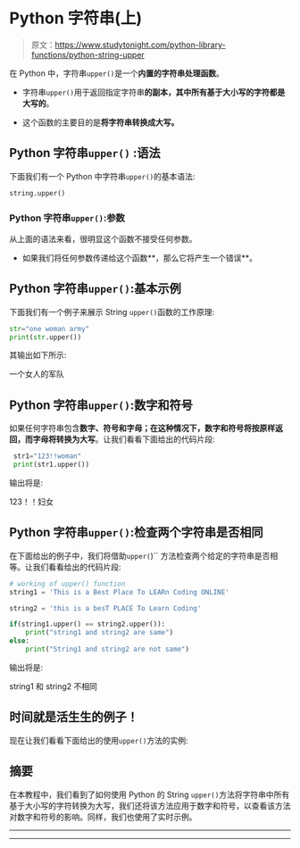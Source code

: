 # Python 字符串(上)

> 原文：<https://www.studytonight.com/python-library-functions/python-string-upper>

在 Python 中，字符串`upper()`是一个**内置的字符串处理函数**。

*   字符串`upper()`用于返回指定字符串**的副本，其中所有基于大小写的字符都是大写的**。

*   这个函数的主要目的是**将字符串转换成大写。**

## Python 字符串``upper()`` :语法

下面我们有一个 Python 中字符串`upper()`的基本语法:

```py
string.upper()
```

### Python 字符串`upper()`:参数

从上面的语法来看，很明显这个函数不接受任何参数。

*   如果我们将任何参数传递给这个函数**，那么它将产生一个错误**。

## Python 字符串`upper()`:基本示例

下面我们有一个例子来展示 String `upper()`函数的工作原理:

```py
str="one woman army"
print(str.upper())
```

其输出如下所示:

一个女人的军队

## Python 字符串`upper()`:数字和符号

如果任何字符串包含**数字、符号和字母；**在这种情况下，数字和符号将按原样返回，而字母**将转换为大写**。让我们看看下面给出的代码片段:

```py
 str1="123!!woman"
 print(str1.upper())
```

输出将是:

123！！妇女

## Python 字符串`upper()`:检查两个字符串是否相同

在下面给出的例子中，我们将借助`upper(`)`` 方法检查两个给定的字符串是否相等。让我们看看给出的代码片段:

```py
# working of upper() function 
string1 = 'This is a Best Place To LEARn Coding ONLINE'

string2 = 'this is a besT PLACE To Learn Coding'

if(string1.upper() == string2.upper()): 
	print("string1 and string2 are same") 
else: 
	print("String1 and string2 are not same") 
```

输出将是:

string1 和 string2 不相同

## 时间就是活生生的例子！

现在让我们看看下面给出的使用`upper()`方法的实例:

## 摘要

在本教程中，我们看到了如何使用 Python 的 String `upper()`方法将字符串中所有基于大小写的字符转换为大写，我们还将该方法应用于数字和符号，以查看该方法对数字和符号的影响。同样，我们也使用了实时示例。

* * *

* * *